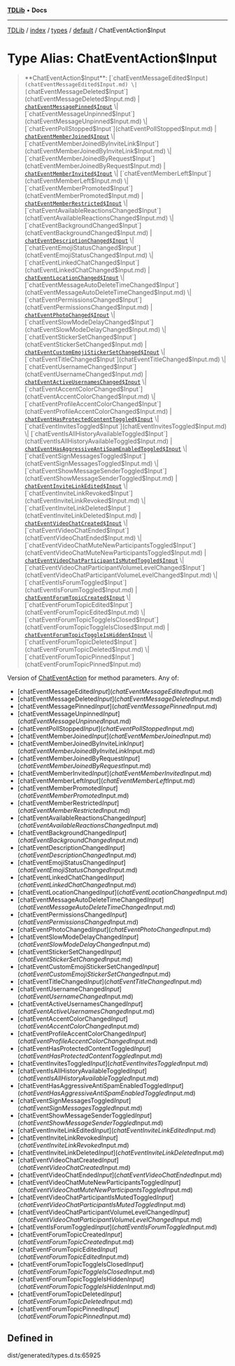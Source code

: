 [**TDLib**](../../../../../../README.md) • **Docs**

***

[TDLib](../../../../../../modules.md) / [index](../../../../../README.md) / [types](../../../README.md) / [default](../README.md) / ChatEventAction$Input

# Type Alias: ChatEventAction$Input

> **ChatEventAction$Input**: [`chatEventMessageEdited$Input`](chatEventMessageEdited$Input.md) \| [`chatEventMessageDeleted$Input`](chatEventMessageDeleted$Input.md) \| [`chatEventMessagePinned$Input`](chatEventMessagePinned$Input.md) \| [`chatEventMessageUnpinned$Input`](chatEventMessageUnpinned$Input.md) \| [`chatEventPollStopped$Input`](chatEventPollStopped$Input.md) \| [`chatEventMemberJoined$Input`](chatEventMemberJoined$Input.md) \| [`chatEventMemberJoinedByInviteLink$Input`](chatEventMemberJoinedByInviteLink$Input.md) \| [`chatEventMemberJoinedByRequest$Input`](chatEventMemberJoinedByRequest$Input.md) \| [`chatEventMemberInvited$Input`](chatEventMemberInvited$Input.md) \| [`chatEventMemberLeft$Input`](chatEventMemberLeft$Input.md) \| [`chatEventMemberPromoted$Input`](chatEventMemberPromoted$Input.md) \| [`chatEventMemberRestricted$Input`](chatEventMemberRestricted$Input.md) \| [`chatEventAvailableReactionsChanged$Input`](chatEventAvailableReactionsChanged$Input.md) \| [`chatEventBackgroundChanged$Input`](chatEventBackgroundChanged$Input.md) \| [`chatEventDescriptionChanged$Input`](chatEventDescriptionChanged$Input.md) \| [`chatEventEmojiStatusChanged$Input`](chatEventEmojiStatusChanged$Input.md) \| [`chatEventLinkedChatChanged$Input`](chatEventLinkedChatChanged$Input.md) \| [`chatEventLocationChanged$Input`](chatEventLocationChanged$Input.md) \| [`chatEventMessageAutoDeleteTimeChanged$Input`](chatEventMessageAutoDeleteTimeChanged$Input.md) \| [`chatEventPermissionsChanged$Input`](chatEventPermissionsChanged$Input.md) \| [`chatEventPhotoChanged$Input`](chatEventPhotoChanged$Input.md) \| [`chatEventSlowModeDelayChanged$Input`](chatEventSlowModeDelayChanged$Input.md) \| [`chatEventStickerSetChanged$Input`](chatEventStickerSetChanged$Input.md) \| [`chatEventCustomEmojiStickerSetChanged$Input`](chatEventCustomEmojiStickerSetChanged$Input.md) \| [`chatEventTitleChanged$Input`](chatEventTitleChanged$Input.md) \| [`chatEventUsernameChanged$Input`](chatEventUsernameChanged$Input.md) \| [`chatEventActiveUsernamesChanged$Input`](chatEventActiveUsernamesChanged$Input.md) \| [`chatEventAccentColorChanged$Input`](chatEventAccentColorChanged$Input.md) \| [`chatEventProfileAccentColorChanged$Input`](chatEventProfileAccentColorChanged$Input.md) \| [`chatEventHasProtectedContentToggled$Input`](chatEventHasProtectedContentToggled$Input.md) \| [`chatEventInvitesToggled$Input`](chatEventInvitesToggled$Input.md) \| [`chatEventIsAllHistoryAvailableToggled$Input`](chatEventIsAllHistoryAvailableToggled$Input.md) \| [`chatEventHasAggressiveAntiSpamEnabledToggled$Input`](chatEventHasAggressiveAntiSpamEnabledToggled$Input.md) \| [`chatEventSignMessagesToggled$Input`](chatEventSignMessagesToggled$Input.md) \| [`chatEventShowMessageSenderToggled$Input`](chatEventShowMessageSenderToggled$Input.md) \| [`chatEventInviteLinkEdited$Input`](chatEventInviteLinkEdited$Input.md) \| [`chatEventInviteLinkRevoked$Input`](chatEventInviteLinkRevoked$Input.md) \| [`chatEventInviteLinkDeleted$Input`](chatEventInviteLinkDeleted$Input.md) \| [`chatEventVideoChatCreated$Input`](chatEventVideoChatCreated$Input.md) \| [`chatEventVideoChatEnded$Input`](chatEventVideoChatEnded$Input.md) \| [`chatEventVideoChatMuteNewParticipantsToggled$Input`](chatEventVideoChatMuteNewParticipantsToggled$Input.md) \| [`chatEventVideoChatParticipantIsMutedToggled$Input`](chatEventVideoChatParticipantIsMutedToggled$Input.md) \| [`chatEventVideoChatParticipantVolumeLevelChanged$Input`](chatEventVideoChatParticipantVolumeLevelChanged$Input.md) \| [`chatEventIsForumToggled$Input`](chatEventIsForumToggled$Input.md) \| [`chatEventForumTopicCreated$Input`](chatEventForumTopicCreated$Input.md) \| [`chatEventForumTopicEdited$Input`](chatEventForumTopicEdited$Input.md) \| [`chatEventForumTopicToggleIsClosed$Input`](chatEventForumTopicToggleIsClosed$Input.md) \| [`chatEventForumTopicToggleIsHidden$Input`](chatEventForumTopicToggleIsHidden$Input.md) \| [`chatEventForumTopicDeleted$Input`](chatEventForumTopicDeleted$Input.md) \| [`chatEventForumTopicPinned$Input`](chatEventForumTopicPinned$Input.md)

Version of [ChatEventAction](ChatEventAction.md) for method parameters.
Any of:
- [chatEventMessageEdited$Input](chatEventMessageEdited$Input.md)
- [chatEventMessageDeleted$Input](chatEventMessageDeleted$Input.md)
- [chatEventMessagePinned$Input](chatEventMessagePinned$Input.md)
- [chatEventMessageUnpinned$Input](chatEventMessageUnpinned$Input.md)
- [chatEventPollStopped$Input](chatEventPollStopped$Input.md)
- [chatEventMemberJoined$Input](chatEventMemberJoined$Input.md)
- [chatEventMemberJoinedByInviteLink$Input](chatEventMemberJoinedByInviteLink$Input.md)
- [chatEventMemberJoinedByRequest$Input](chatEventMemberJoinedByRequest$Input.md)
- [chatEventMemberInvited$Input](chatEventMemberInvited$Input.md)
- [chatEventMemberLeft$Input](chatEventMemberLeft$Input.md)
- [chatEventMemberPromoted$Input](chatEventMemberPromoted$Input.md)
- [chatEventMemberRestricted$Input](chatEventMemberRestricted$Input.md)
- [chatEventAvailableReactionsChanged$Input](chatEventAvailableReactionsChanged$Input.md)
- [chatEventBackgroundChanged$Input](chatEventBackgroundChanged$Input.md)
- [chatEventDescriptionChanged$Input](chatEventDescriptionChanged$Input.md)
- [chatEventEmojiStatusChanged$Input](chatEventEmojiStatusChanged$Input.md)
- [chatEventLinkedChatChanged$Input](chatEventLinkedChatChanged$Input.md)
- [chatEventLocationChanged$Input](chatEventLocationChanged$Input.md)
- [chatEventMessageAutoDeleteTimeChanged$Input](chatEventMessageAutoDeleteTimeChanged$Input.md)
- [chatEventPermissionsChanged$Input](chatEventPermissionsChanged$Input.md)
- [chatEventPhotoChanged$Input](chatEventPhotoChanged$Input.md)
- [chatEventSlowModeDelayChanged$Input](chatEventSlowModeDelayChanged$Input.md)
- [chatEventStickerSetChanged$Input](chatEventStickerSetChanged$Input.md)
- [chatEventCustomEmojiStickerSetChanged$Input](chatEventCustomEmojiStickerSetChanged$Input.md)
- [chatEventTitleChanged$Input](chatEventTitleChanged$Input.md)
- [chatEventUsernameChanged$Input](chatEventUsernameChanged$Input.md)
- [chatEventActiveUsernamesChanged$Input](chatEventActiveUsernamesChanged$Input.md)
- [chatEventAccentColorChanged$Input](chatEventAccentColorChanged$Input.md)
- [chatEventProfileAccentColorChanged$Input](chatEventProfileAccentColorChanged$Input.md)
- [chatEventHasProtectedContentToggled$Input](chatEventHasProtectedContentToggled$Input.md)
- [chatEventInvitesToggled$Input](chatEventInvitesToggled$Input.md)
- [chatEventIsAllHistoryAvailableToggled$Input](chatEventIsAllHistoryAvailableToggled$Input.md)
- [chatEventHasAggressiveAntiSpamEnabledToggled$Input](chatEventHasAggressiveAntiSpamEnabledToggled$Input.md)
- [chatEventSignMessagesToggled$Input](chatEventSignMessagesToggled$Input.md)
- [chatEventShowMessageSenderToggled$Input](chatEventShowMessageSenderToggled$Input.md)
- [chatEventInviteLinkEdited$Input](chatEventInviteLinkEdited$Input.md)
- [chatEventInviteLinkRevoked$Input](chatEventInviteLinkRevoked$Input.md)
- [chatEventInviteLinkDeleted$Input](chatEventInviteLinkDeleted$Input.md)
- [chatEventVideoChatCreated$Input](chatEventVideoChatCreated$Input.md)
- [chatEventVideoChatEnded$Input](chatEventVideoChatEnded$Input.md)
- [chatEventVideoChatMuteNewParticipantsToggled$Input](chatEventVideoChatMuteNewParticipantsToggled$Input.md)
- [chatEventVideoChatParticipantIsMutedToggled$Input](chatEventVideoChatParticipantIsMutedToggled$Input.md)
- [chatEventVideoChatParticipantVolumeLevelChanged$Input](chatEventVideoChatParticipantVolumeLevelChanged$Input.md)
- [chatEventIsForumToggled$Input](chatEventIsForumToggled$Input.md)
- [chatEventForumTopicCreated$Input](chatEventForumTopicCreated$Input.md)
- [chatEventForumTopicEdited$Input](chatEventForumTopicEdited$Input.md)
- [chatEventForumTopicToggleIsClosed$Input](chatEventForumTopicToggleIsClosed$Input.md)
- [chatEventForumTopicToggleIsHidden$Input](chatEventForumTopicToggleIsHidden$Input.md)
- [chatEventForumTopicDeleted$Input](chatEventForumTopicDeleted$Input.md)
- [chatEventForumTopicPinned$Input](chatEventForumTopicPinned$Input.md)

## Defined in

dist/generated/types.d.ts:65925
